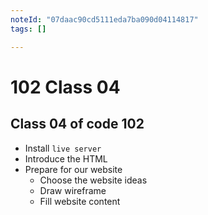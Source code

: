 ```yaml
---
noteId: "07daac90cd5111eda7ba090d04114817"
tags: []

---
```


# 102 Class 04

## Class 04 of code 102

- Install ```live server```
- Introduce the HTML
- Prepare for our website
  - Choose the website ideas
  - Draw wireframe
  - Fill website content
